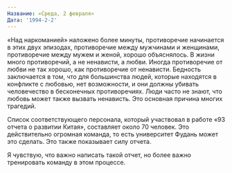 ```yaml
---
Название: «Среда, 2 февраля»
Дата: '1994-2-2'
---
```

«Над наркоманией» наложено более минуты, противоречие начинается в этих двух эпизодах, противоречие между мужчинами и женщинами, противоречие между мужем и женой, хорошо объяснялось. В жизни много противоречий, а не ненависти, а любви. Иногда противоречие от любви не так хорошо, как противоречие от ненависти. Бедность заключается в том, что для большинства людей, которые находятся в конфликте с любовью, нет возможности, и они должны убивать человечество в бесконечных противоречиях. Люди часто не знают, что любовь может также вызвать ненависть. Это основная причина многих трагедий.

Список соответствующего персонала, который участвовал в работе «93 отчета о развитии Китая», составляет около 70 человек. Это действительно огромная команда, то есть университет Фудань может это сделать. Это также показывает силу отчета.

Я чувствую, что важно написать такой отчет, но более важно тренировать команду в этом процессе.